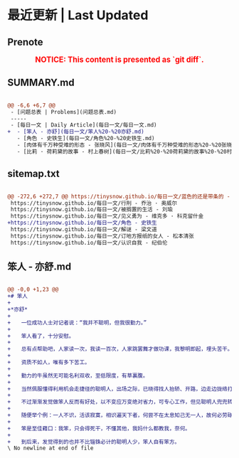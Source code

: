 # 最近更新 | Last Updated

## Prenote

<p style="font-size: larger; font-weight: bold; color: red; text-align: center;">NOTICE: This content is presented as `git diff`.</p>

## SUMMARY.md

```diff

@@ -6,6 +6,7 @@
 - [问题总表 | Problems](问题总表.md)
 -----
 - [每日一文 | Daily Article](每日一文/每日一文.md)
+  - [笨人 - 亦舒](每日一文/笨人%20-%20亦舒.md)
   - [角色 - 史铁生](每日一文/角色%20-%20史铁生.md)
   - [肉体有千万种受难的形态 - 张晓风](每日一文/肉体有千万种受难的形态%20-%20张晓风.md)
   - [比莉 · 荷莉黛的故事 - 村上春树](每日一文/比莉%20·%20荷莉黛的故事%20-%20村上春树.md)
```

## sitemap.txt

```diff

@@ -272,6 +272,7 @@ https://tinysnow.github.io/每日一文/蓝色的还是带条的 - 格里高利
 https://tinysnow.github.io/每日一文/行刑 - 乔治 · 奥威尔
 https://tinysnow.github.io/每日一文/被搁置的生活 - 刘瑜
 https://tinysnow.github.io/每日一文/见义勇为 - 维克多 · 科克留什金
+https://tinysnow.github.io/每日一文/角色 - 史铁生
 https://tinysnow.github.io/每日一文/解谜 - 梁文道
 https://tinysnow.github.io/每日一文/订地方报纸的女人 - 松本清张
 https://tinysnow.github.io/每日一文/认识自我 - 纪伯伦
```

## 笨人 - 亦舒.md

```diff

@@ -0,0 +1,23 @@
+# 笨人
+
+*亦舒*
+
+　　一位成功人士对记者说：“我并不聪明，但我很勤力。”
+
+　　笨人看了，十分安慰。
+
+　　总有点帮助吧，人家读一次，我读一百次，人家跳罢舞才做功课，我黎明即起，埋头苦干。
+
+　　资质不如人，唯有多下苦工。
+
+　　勤力的牛虽然无可能名利双收，至低限度，有草裏腹。
+
+　　当然佩服懂得利用机会走捷径的聪明人，出场之际，已晓得找人抬轿、开路，边走边拢络打手，随时把异己者打个稀巴烂，假以时日，事半功倍，前途无可限量。
+
+　　不过渐渐发觉做笨人反而有好处，以不变应万变绝对省力，可专心工作，但见聪明人兜兜转转，偏偏遇着人算不如天算，变了千变也是白变。
+
+　　随便举个例：一人不识，活该寂寞，相识遍天下者，何尝不在太息知己无一人，故何必劳碌地拢络朋友。
+
+　　笨是至佳藉口：我笨，只会得死干，不懂其他，我妈什么都教我，奈何。
+
+　　到后来，发觉得到的也并不比锱铢必计的聪明人少，笨人自有笨方。
\ No newline at end of file
```
